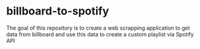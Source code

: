 # billboard-to-spotify
The goal of this repository is to create a web scrapping application to get data from billboard and use this data to create a custom playlist via Spotify API
